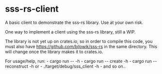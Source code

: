 # sss-rs-client
A basic client to demonstrate the sss-rs library. Use at your own risk.

One way to implement a client using the sss-rs library, still a WIP.

The library is not yet up on crates.io, so in order to compile this code, you must also have
https://github.com/bilowik/sss-rs in the same directory. This will change once the library makes it
to crates.io.

For usage/help, run:
	- cargo run -- -h
	- cargo run -- create -h
	- cargo run -- reconstruct -h
	or
	- ./target/debug/sss_client -h
	- and so on..

